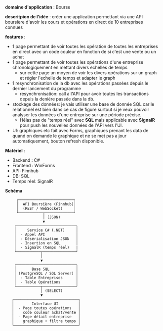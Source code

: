 __domaine d'application__ : Bourse

__descritpion de l'idée__ :
créer une application permettant via une API boursière d'avoir les cours et opérations en direct de 10 entreprises connues

__features__ :
- 1 page permettant de voir toutes les opération de toutes les entreprises en direct avec un code couleur en fonction de si c'est une vente ou un achat
- 1 page permettant de voir toutes les opérations d'une entreprise chronologiquement en mettant divers echelles de temps 
    - sur cette page un moyen de voir les divers opérations sur un graph et régler l'echelle de temps et adapter le graph
- 1 resynchronisation de la db avec les opérations passées depuis le dernier lancement du programme
    - resynchronisation: call a l'API pour avoir toutes les transactions depuis la denière passée dans la db.
- stockage des données: je vais utiliser une base de donnée SQL car le relationnel est bien dans ce cas de figure surtout si je veux pouvoir analyser les données d'une entreprise sur une période précise. 
    - Hélas pas de "temps réel" avec __SQL__ mais applicable avec __SignalR__ pour push les nouvelles données de l'API vers l'UI.
- UI: graphiques etc fait avec Forms, graphiques prenant les data de quand on demande le graphique et ne se met pas a jour automatiquement, bouton refresh disponible.

__Matériel__ : 
- Backend : C#
- Frontend : WinForms
- API: Finnhub
- DB: SQL
- Temps réel: SignalR


__Schéma__

         ┌─────────────────────────┐
         │  API Boursière (Finnhub)│
         │  (REST / WebSocket)     │
         └───────────┬─────────────┘
                     │ (JSON)
                     ▼
        ┌───────────────────────────┐
        │     Service C# (.NET)     │
        │  - Appel API              │
        │  - Désérialisation JSON   │
        │  - Insertion en SQL       │
        │  - SignalR (temps réel)   |
        └───────────┬───────────────┘
                    │
                    ▼
        ┌───────────────────────────┐
        │       Base SQL            │
        │ (PostgreSQL / SQL Server) │
        │  - Table Entreprises      │
        │  - Table Opérations       │
        └───────────┬───────────────┘
                    │ (SELECT)
                    ▼
       ┌─────────────────────────────┐
       │        Interface UI         │
       │  - Page toutes opérations   │
       │    code couleur achat/vente │
       │  - Page détail entreprise   │
       │    graphique + filtre temps │
       └─────────────────────────────┘